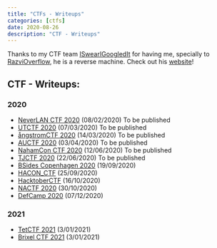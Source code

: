 ```yaml
---
title: "CTFs - Writeups"
categories: [ctfs]
date: 2020-08-26
description: "CTF - Writeups"
---
```


Thanks to my CTF team [ISwearIGoogledIt](https://ctftime.org/team/109689) for having me, specially to [RazviOverflow](https://ctftime.org/user/72894), he is a reverse machine. Check out his [website](https://razvioverflow.github.io/)! 

## CTF - Writeups:

### 2020

- [NeverLAN CTF 2020]() (08/02/2020) To be published
- [UTCTF 2020]() (07/03/2020) To be published
- [ångstromCTF 2020]() (14/03/2020) To be published
- [AUCTF 2020]() (03/04/2020) To be published
- [NahamCon CTF 2020]() (12/06/2020) To be published
- [TJCTF 2020]() (22/06/2020) To be published
- [BSides Copenhagen 2020](/ctfs/BSides_Copenhagen_2020) (19/09/2020)
- [HACON_CTF](/ctfs/HACON_CTF) (25/09/2020)
- [HacktoberCTF](/ctfs/HacktoberCTF) (16/10/2020)
- [NACTF 2020](/ctfs/NACTF) (30/10/2020)
- [DefCamp 2020](/ctfs/DefCamp) (07/12/2020)

### 2021

- [TetCTF 2021](/ctfs/TetCTF2021) (3/01/2021)
- [Brixel CTF 2021](/ctfs/Brixel) (3/01/2021)